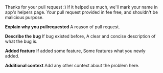 Thanks for your pull request :)
If it helped us much, we'll mark your name in app's helpers page.
Your pull request provided in fee free, and shouldn't be malicious purpose.

**Explain why you pullrequested** A reason of pull request.

**Describe the bug** If bug existed before, A clear and concise description of what the bug is.

**Added feature** If added some feature, Some features what you newly added.

**Additional context** Add any other context about the problem here.
